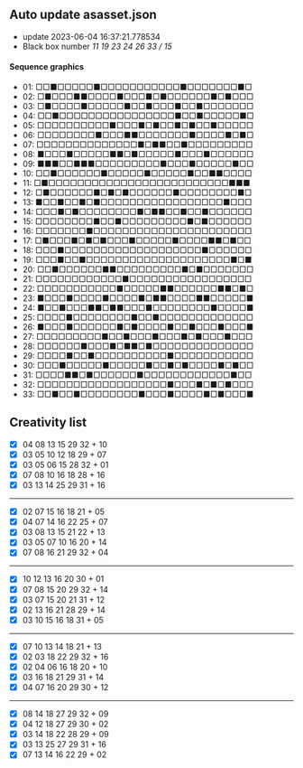 ## Auto update asasset.json

* update 2023-06-04 16:37:21.778534
* Black box number _11 19 23 24 26 33 / 15_
#### Sequence graphics

* 01: □□■□□□□□■□□□□□□□□□□□■□□□□□□□■□
* 02: □■□□□■■□□□□■□□□■□■□□□□□□■□■□□□
* 03: □■□□□□■□□□□□■□□■□□□■□□■□□□□□□□
* 04: □□■□□□□□□□□□□□□□□□□■□□■□□□□□■□
* 05: □□□□□□□□□□■□□□■□■□□■□■□□■□□□□□
* 06: □□□□□□□□■□□□■■□□□□□□□■□□□□■□■□
* 07: □□□□□□□□□□□□□□■□■■□□■□□□□□□□□□
* 08: ■□□□■□□□□□■■□■□□□□□■□□□■□□□□□□
* 09: ■■■□□■■■□□□□□□□□□■□□□■□□□□□■□□
* 10: □□■□□□□□□■□□□□□■□□□□□■□□■■□□□□
* 11: □■□□□□□□□□□□□□□□□□□□□□□□□□□■■■
* 12: □■□□□□□□■□■□■□□□□□□■□□□□□□□□■□
* 13: ■□□■□□■□■□□□□□□□□□□□□□□□□□■□□□
* 14: □□□■□■□□□□□□□□■□■■□□■□□■□□□□□□
* 15: □□□□□□□□■□□■□□□□□□□□□■□■□□□□□□
* 16: □□□□□□□■□□□□□□□□□□□□□□□□□□□□□□
* 17: □■□□□■□■□■□□□■□□□□□■□□□□■■□■□□
* 18: □□□■□□□□□□□□□□□□□□□□□□□■□□□□□□
* 19: □□□■□□■□□□□□□□□□□□□□□□□□□□□■□■
* 20: □□■□□□□□□■■□□□□□□□□□■□■□□□□□□□
* 21: □□□□□□□□□□□□■□□□□□□□□□□□□□□□□□
* 22: □□□□□□□□□□□■□□□□□■■□□□□□□■■□■□
* 23: ■□□□■□□□□■□□□□■□■■□□□□■■□□□□□■
* 24: ■□□■□□□■■□■■□□□■□□□□□□□□■□□□□■
* 25: □□□□■□□□□□□□□■□□■□□□□□□□□□□□□□
* 26: ■□□□■□□□□□□■□■□□□□■□□■□□□■□□□■
* 27: □□□□□□□□□■□□■□□□■□□□■□■□□□■□□□
* 28: □□□□□□■□□□■□■■□■□□□□□□□□□□□□□□
* 29: □□□□■□□■□□□□□□□□□□■□□□□□□□□□□□
* 30: □□□■□□□□□■□□□□□■□□■□■□□□□■□■□□
* 31: □□□□■■□■□□□□□□■□□□□□□□□□□□□■□□
* 32: □□□□□□□□□□□□□□□□□□■□□□■□■□■□□□
* 33: □□■□□■□□□□□□□□■□□□■□□□□■□■□□□■
## Creativity list

- [x] 04 08 13 15 29 32 + 10
- [x] 03 05 10 12 18 29 + 07
- [x] 03 05 06 15 28 32 + 01
- [x] 07 08 10 16 18 28 + 16
- [x] 03 13 14 25 29 31 + 16
***
- [x] 02 07 15 16 18 21 + 05
- [x] 04 07 14 16 22 25 + 07
- [x] 03 08 13 15 21 22 + 13
- [x] 03 05 07 10 16 20 + 14
- [x] 07 08 16 21 29 32 + 04
***
- [x] 10 12 13 16 20 30 + 01
- [x] 07 08 15 20 29 32 + 14
- [x] 03 07 15 20 21 31 + 12
- [x] 02 13 16 21 28 29 + 14
- [x] 03 10 15 16 18 31 + 05
***
- [x] 07 10 13 14 18 21 + 13
- [x] 02 03 18 22 29 32 + 16
- [x] 02 04 06 16 18 20 + 10
- [x] 03 16 18 21 29 31 + 14
- [x] 04 07 16 20 29 30 + 12
***
- [x] 08 14 18 27 29 32 + 09
- [x] 04 12 18 27 29 30 + 02
- [x] 03 14 18 22 28 29 + 09
- [x] 03 13 25 27 29 31 + 16
- [x] 07 13 14 16 22 29 + 02

